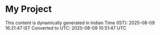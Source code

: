 # My Project

This content is dynamically generated in Indian Time (IST): 2025-08-09 16:21:47 IST
Converted to UTC: 2025-08-09 10:51:47 UTC

